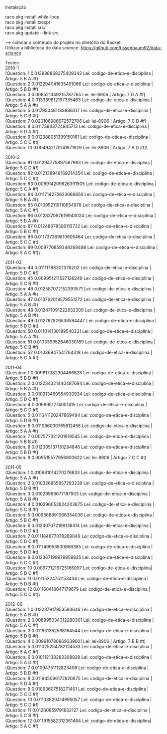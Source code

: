 Instalação

raco pkg install while-loop\
raco pkg install txexpr\
raco pkg install src/\
raco pkg update --link src

--> colocar o conteudo do projeto no diretório do Racket\
Utilizar a biblioteca de data science: https://github.com/tissenbaum92/data-science


Testes:\
2010-1\
(Question:  1 0.013986868375409342 Lei: codigo-de-etica-e-disciplina | Artigo: 5 B A #f)\
(Question:  2 0.012294041635491066 Lei: codigo-de-etica-e-disciplina | Artigo: 5 B D #f)\
(Question:  3 0.008521349215787765 Lei: lei-8906 					           | Artigo: 7 D A #f)\
(Question:  4 0.013339812197335463 Lei: codigo-de-etica-e-disciplina | Artigo: 5 A A #t)\
(Question:  5 0.017950481183886317 Lei: codigo-de-etica-e-disciplina | Artigo: 5 C B #f)\
(Question:  7 0.020106986672572706 Lei: lei-8906 					           | Artigo: 7 C D #f)\
(Question:  8 0.01173943724945713 Lei: codigo-de-etica-e-disciplina  | Artigo: 5 D A #f)\
(Question:  9 0.012388051399150161 Lei: codigo-de-etica-e-disciplina | Artigo: 5 C C #t)\
(Question:  10 0.004942170141871929 Lei: lei-8906 					         | Artigo: 7 A D #f)\

2010-2\
(Question:  81 0.01294775897567983 Lei: codigo-de-etica-e-disciplina  | Artigo: 5 C D #f)\
(Question:  82 0.012138948169214354 Lei: codigo-de-etica-e-disciplina | Artigo: 5 C C #t)\
(Question:  83 0.008914209626391905 Lei: codigo-de-etica-e-disciplina | Artigo: 5 C A #f)\
(Question:  84 0.011714275623666856 Lei: codigo-de-etica-e-disciplina | Artigo: 5 B A #f)\
(Question:  85 0.010952119110654978 Lei: codigo-de-etica-e-disciplina | Artigo: 5 A C #f)\
(Question:  86 0.012837097619943024 Lei: codigo-de-etica-e-disciplina | Artigo: 5 B A #f)\
(Question:  87 0.01248678596113722 Lei: codigo-de-etica-e-disciplina  | Artigo: 5 B C #f)\
(Question:  88 0.011737369810605464 Lei: codigo-de-etica-e-disciplina | Artigo: 5 C C #t)\
(Question:  89 0.009776859348268498 Lei: codigo-de-etica-e-disciplina | Artigo: 5 A C #f)\

2011-03\
(Question:  44 0.01111798307378202 Lei: codigo-de-etica-e-disciplina | Artigo: 5 D C #f)\
(Question:  45 0.009951211527126249 Lei: codigo-de-etica-e-disciplina | Artigo: 5 C B #f)\
(Question:  46 0.012587072152393571 Lei: codigo-de-etica-e-disciplina | Artigo: 5 A A #t)\
(Question:  47 0.013762019579551272 Lei: codigo-de-etica-e-disciplina | Artigo: 5 A B #f)\
(Question:  48 0.012471091222632309 Lei: codigo-de-etica-e-disciplina | Artigo: 5 A B #f)\
(Question:  49 0.012787829538584447 Lei: codigo-de-etica-e-disciplina | Artigo: 5 D D #t)\
(Question:  50 0.011014130189540231 Lei: codigo-de-etica-e-disciplina | Artigo: 5 A A #t)\
(Question:  51 0.010339952646030189 Lei: codigo-de-etica-e-disciplina | Artigo: 5 C B #f)\
(Question:  52 0.01036947541764318 Lei: codigo-de-etica-e-disciplina | Artigo: 5 C A #f)

2011-04\
(Question:  1 0.009817082304466828 Lei: codigo-de-etica-e-disciplina | Artigo: 5 B D #f)\
(Question:  2 0.012234321440487694 Lei: codigo-de-etica-e-disciplina | Artigo: 5 B A #f)\
(Question:  3 0.010913460554930934 Lei: codigo-de-etica-e-disciplina | Artigo: 5 D C #f)\
(Question:  4 0.0099951274001415 Lei: codigo-de-etica-e-disciplina | Artigo: 5 C D #f)\
(Question:  5 0.011641120247869494 Lei: codigo-de-etica-e-disciplina | Artigo: 5 D B #f)\
(Question:  6 0.011086030765612456 Lei: codigo-de-etica-e-disciplina | Artigo: 5 A A #t)\
(Question:  7 0.007577321201919545 Lei: codigo-de-etica-e-disciplina | Artigo: 5 B B #t)\
(Question:  8 0.012005137181294846 Lei: codigo-de-etica-e-disciplina | Artigo: 5 B D #f)\
(Question:  9 0.009515577956800622 Lei: lei-8906                     | Artigo: 7 C C #t)

2011-05\
(Question:  1 0.010981014270276833 Lei: codigo-de-etica-e-disciplina | Artigo: 5 A A #t)\
(Question:  2 0.010326855957293239 Lei: codigo-de-etica-e-disciplina | Artigo: 5 D B #f)\
(Question:  3 0.01029966677187903 Lei: codigo-de-etica-e-disciplina  | Artigo: 5 A B #f)\
(Question:  4 0.010296052824203875 Lei: codigo-de-etica-e-disciplina | Artigo: 5 C B #f)\
(Question:  5 0.009568891066354036 Lei: codigo-de-etica-e-disciplina | Artigo: 5 B C #f)\
(Question:  6 0.012407072199138414 Lei: codigo-de-etica-e-disciplina | Artigo: 5 D D #t)\
(Question:  7 0.011184877078269049 Lei: codigo-de-etica-e-disciplina | Artigo: 5 D C #f)\
(Question:  8 0.011149953830866385 Lei: codigo-de-etica-e-disciplina | Artigo: 5 D D #t)\
(Question:  9 0.012367199979958825 Lei: codigo-de-etica-e-disciplina | Artigo: 5 C C #t)\
(Question:  10 0.009771216725166097 Lei: codigo-de-etica-e-disciplina| Artigo: 5 D C #f)\
(Question:  11 0.01115224751153434 Lei: codigo-de-etica-e-disciplina | Artigo: 5 D B #f)\
(Question:  12 0.01160418047179679 Lei: codigo-de-etica-e-disciplina | Artigo: 5 C C #t)\

2012-06\
(Question:  1 0.012237917953593646 Lei: codigo-de-etica-e-disciplina | Artigo: 5 A B #f)\
(Question:  2 0.008995034312280301 Lei: codigo-de-etica-e-disciplina | Artigo: 5 A C #f)\
(Question:  3 0.011831362598164544 Lei: codigo-de-etica-e-disciplina | Artigo: 5 D B #f)\
(Question:  4 0.009910780969339601 Lei: lei-8906                     | Artigo: 7 B B #t)\
(Question:  5 0.011025254782124533 Lei: codigo-de-etica-e-disciplina | Artigo: 5 A C #f)\
(Question:  6 0.010112138383308829 Lei: codigo-de-etica-e-disciplina | Artigo: 5 A D #f)\
(Question:  7 0.01094751112823408 Lei: codigo-de-etica-e-disciplina  | Artigo: 5 B D #f)\
(Question:  8 0.011945096172826875 Lei: codigo-de-etica-e-disciplina | Artigo: 5 D A #f)\
(Question:  9 0.01093607518271401 Lei: codigo-de-etica-e-disciplina  | Artigo: 5 C D #f)\
(Question:  10 0.01108820414995057 Lei: codigo-de-etica-e-disciplina | Artigo: 5 C D #f)\
(Question:  11 0.01260859791832127 Lei: codigo-de-etica-e-disciplina | Artigo: 5 C B #f)\
(Question:  12 0.011915582312361464 Lei: codigo-de-etica-e-disciplina| Artigo: 5 A C #f)
